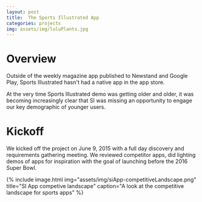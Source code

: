 ```yaml
---
layout: post
title:  The Sports Illustrated App
categories: projects
img: assets/img/luluPlants.jpg
---
```


# Overview
Outside of the weekly magazine app published to Newstand and Google Play, Sports Illustrated hasn't had a native app in the app store.

At the very time Sports Illustrated demo was getting older and older, it was becoming increasingly clear that SI was missing an opportunity to engage our key demographic of younger users.


# Kickoff

We kicked off the project on June 9, 2015 with a full day discovery and requirements gathering meeting. We reviewed competitor apps, did lighting demos of apps for inspiration with the goal of launching before the 2016 Super Bowl.

{% include image.html img="assets/img/siApp-competitiveLandscape.png" title="SI App competive landscape" caption="A look at the competitive landscape for sports apps" %}
